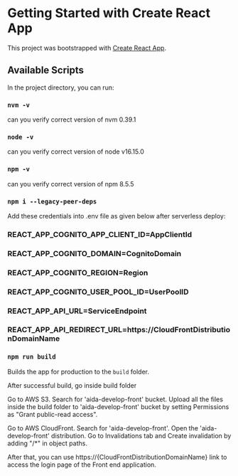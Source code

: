 # Getting Started with Create React App

This project was bootstrapped with [Create React App](https://github.com/facebook/create-react-app).

## Available Scripts

In the project directory, you can run:

### `nvm -v`

can you verify correct version of nvm
0.39.1

### `node -v`

can you verify correct version of node
v16.15.0

### `npm -v`

can you verify correct version of npm
8.5.5

### `npm i --legacy-peer-deps`

Add these credentials into .env file as given below after serverless deploy:

### REACT_APP_COGNITO_APP_CLIENT_ID=AppClientId
### REACT_APP_COGNITO_DOMAIN=CognitoDomain
### REACT_APP_COGNITO_REGION=Region
### REACT_APP_COGNITO_USER_POOL_ID=UserPoolID
### REACT_APP_API_URL=ServiceEndpoint
### REACT_APP_API_REDIRECT_URL=https://CloudFrontDistributionDomainName

### `npm run build`

Builds the app for production to the `build` folder.

After successful build, go inside build folder

Go to AWS S3. Search for 'aida-develop-front' bucket. Upload all the files inside the build folder to 'aida-develop-front' bucket by setting Permissions as "Grant public-read access".

Go to AWS CloudFront. Search for 'aida-develop-front'. Open the 'aida-develop-front' distribution. Go to Invalidations tab and Create invalidation by adding "/*" in object paths.

After that, you can use https://{CloudFrontDistributionDomainName} link to access the login page of the Front end application.